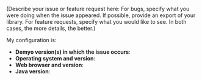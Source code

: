 (Describe your issue or feature request here:
For bugs, specify what you were doing when the issue appeared. If possible, provide an export of your library.
For feature requests, specify what you would like to see.
In both cases, the more details, the better.)

My configuration is:
 - **Demyo version(s) in which the issue occurs**: 
 - **Operating system and version**: 
 - **Web browser and version**: 
 - **Java version**: 
